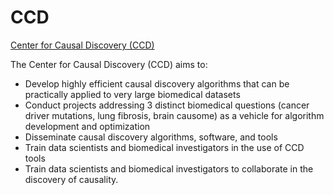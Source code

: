 # CCD
<a href="https://www.ccd.pitt.edu/">Center for Causal Discovery (CCD)</a>

The Center for Causal Discovery (CCD) aims to:
<ul>
  <li>Develop highly efficient causal discovery algorithms that can be practically applied to very large biomedical datasets</li>
  <li>Conduct projects addressing 3 distinct biomedical questions (cancer driver mutations, lung fibrosis, brain causome) as a 
    vehicle for algorithm development and optimization</li>
  <li>Disseminate causal discovery algorithms, software, and tools</li>
  <li>Train data scientists and biomedical investigators in the use of CCD tools</li>
  <li>Train data scientists and biomedical investigators to collaborate in the discovery of causality.</li>
</ul>
